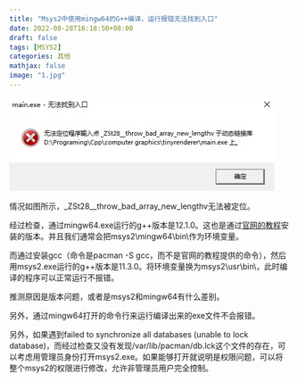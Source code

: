```yaml
---
title: "Msys2中使用mingw64的G++编译，运行报错无法找到入口"
date: 2022-08-28T16:18:50+08:00
draft: false
tags: [MSYS2]
categories: 其他
mathjax: false
image: "1.jpg"
---
```


![1.jpg](1.jpg)

情况如图所示，_ZSt28__throw_bad_array_new_lengthv无法被定位。

经过检查，通过mingw64.exe运行的g++版本是12.1.0。这也是通过[官网的教程](https://www.msys2.org/)安装的版本。并且我们通常会把msys2\mingw64\bin\作为环境变量。

而通过安装gcc（命令是pacman -S gcc，而不是官网的教程提供的命令），然后用msys2.exe运行的g++版本是11.3.0。将环境变量换为msys2\usr\bin\，此时编译的程序可以正常运行不报错。

推测原因是版本问题，或者是msys2和mingw64有什么差别。

另外，通过mingw64打开的命令行来运行编译出来的exe文件不会报错。

另外，如果遇到failed to synchronize all databases (unable to lock database)，而经过检查又没有发现/var/lib/pacman/db.lck这个文件的存在，可以考虑用管理员身份打开msys2.exe。如果能够打开就说明是权限问题，可以将整个msys2的权限进行修改，允许非管理员用户完全控制。

